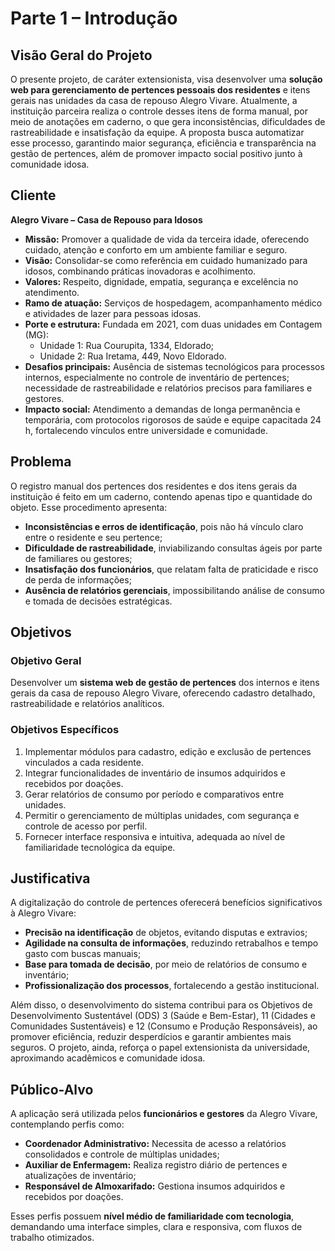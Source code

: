 # Parte 1 – Introdução

## Visão Geral do Projeto

O presente projeto, de caráter extensionista, visa desenvolver uma **solução web para gerenciamento de pertences pessoais dos residentes** e itens gerais nas unidades da casa de repouso Alegro Vivare. Atualmente, a instituição parceira realiza o controle desses itens de forma manual, por meio de anotações em caderno, o que gera inconsistências, dificuldades de rastreabilidade e insatisfação da equipe. A proposta busca automatizar esse processo, garantindo maior segurança, eficiência e transparência na gestão de pertences, além de promover impacto social positivo junto à comunidade idosa.

## Cliente

**Alegro Vivare – Casa de Repouso para Idosos**

- **Missão:** Promover a qualidade de vida da terceira idade, oferecendo cuidado, atenção e conforto em um ambiente familiar e seguro.  
- **Visão:** Consolidar-se como referência em cuidado humanizado para idosos, combinando práticas inovadoras e acolhimento.  
- **Valores:** Respeito, dignidade, empatia, segurança e excelência no atendimento.  
- **Ramo de atuação:** Serviços de hospedagem, acompanhamento médico e atividades de lazer para pessoas idosas.  
- **Porte e estrutura:** Fundada em 2021, com duas unidades em Contagem (MG):  
  - Unidade 1: Rua Courupita, 1334, Eldorado;  
  - Unidade 2: Rua Iretama, 449, Novo Eldorado.  
- **Desafios principais:** Ausência de sistemas tecnológicos para processos internos, especialmente no controle de inventário de pertences; necessidade de rastreabilidade e relatórios precisos para familiares e gestores.  
- **Impacto social:** Atendimento a demandas de longa permanência e temporária, com protocolos rigorosos de saúde e equipe capacitada 24 h, fortalecendo vínculos entre universidade e comunidade.

## Problema

O registro manual dos pertences dos residentes e dos itens gerais da instituição é feito em um caderno, contendo apenas tipo e quantidade do objeto. Esse procedimento apresenta:

- **Inconsistências e erros de identificação**, pois não há vínculo claro entre o residente e seu pertence;  
- **Dificuldade de rastreabilidade**, inviabilizando consultas ágeis por parte de familiares ou gestores;  
- **Insatisfação dos funcionários**, que relatam falta de praticidade e risco de perda de informações;  
- **Ausência de relatórios gerenciais**, impossibilitando análise de consumo e tomada de decisões estratégicas.

## Objetivos

### Objetivo Geral

Desenvolver um **sistema web de gestão de pertences** dos internos e itens gerais da casa de repouso Alegro Vivare, oferecendo cadastro detalhado, rastreabilidade e relatórios analíticos.

### Objetivos Específicos

1. Implementar módulos para cadastro, edição e exclusão de pertences vinculados a cada residente.  
2. Integrar funcionalidades de inventário de insumos adquiridos e recebidos por doações.  
3. Gerar relatórios de consumo por período e comparativos entre unidades.  
4. Permitir o gerenciamento de múltiplas unidades, com segurança e controle de acesso por perfil.  
5. Fornecer interface responsiva e intuitiva, adequada ao nível de familiaridade tecnológica da equipe.

## Justificativa

A digitalização do controle de pertences oferecerá benefícios significativos à Alegro Vivare:

- **Precisão na identificação** de objetos, evitando disputas e extravios;  
- **Agilidade na consulta de informações**, reduzindo retrabalhos e tempo gasto com buscas manuais;  
- **Base para tomada de decisão**, por meio de relatórios de consumo e inventário;  
- **Profissionalização dos processos**, fortalecendo a gestão institucional.

Além disso, o desenvolvimento do sistema contribui para os Objetivos de Desenvolvimento Sustentável (ODS) 3 (Saúde e Bem-Estar), 11 (Cidades e Comunidades Sustentáveis) e 12 (Consumo e Produção Responsáveis), ao promover eficiência, reduzir desperdícios e garantir ambientes mais seguros. O projeto, ainda, reforça o papel extensionista da universidade, aproximando acadêmicos e comunidade idosa.

## Público-Alvo

A aplicação será utilizada pelos **funcionários e gestores** da Alegro Vivare, contemplando perfis como:

- **Coordenador Administrativo:** Necessita de acesso a relatórios consolidados e controle de múltiplas unidades;  
- **Auxiliar de Enfermagem:** Realiza registro diário de pertences e atualizações de inventário;  
- **Responsável de Almoxarifado:** Gestiona insumos adquiridos e recebidos por doações.

Esses perfis possuem **nível médio de familiaridade com tecnologia**, demandando uma interface simples, clara e responsiva, com fluxos de trabalho otimizados.
